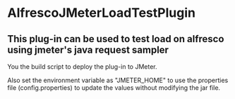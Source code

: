AlfrescoJMeterLoadTestPlugin
============================

This plug-in can be used to test load on alfresco using jmeter's java request sampler
------------------------------------------------------------------------------------------

You the build script to deploy the plug-in to JMeter.

Also set the environment variable as "JMETER_HOME" to use the properties file (config.properties) to update the values without modifying the jar file.